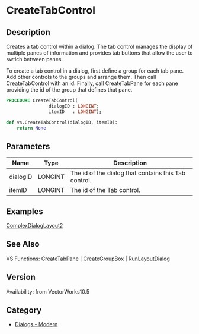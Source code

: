 # CreateTabControl

## Description
Creates a tab control within a dialog.  The tab control manages the display of multiple panes of information and provides tab buttons that allow the user to swtich between panes. 

To create a tab control in a dialog, first define a group for each tab pane.  Add other controls to the groups and arrange them.  Then call CreateTabControl with an id.  Finally, call CreateTabPane for each pane providing the id of the group that defines that pane.

```pascal
PROCEDURE CreateTabControl(
				dialogID : LONGINT;
				itemID   : LONGINT);
```

```python
def vs.CreateTabControl(dialogID, itemID):
    return None
```

## Parameters
|Name|Type|Description|
|---|---|---|
|dialogID|LONGINT|The id of the dialog that contains this Tab control.|
|itemID|LONGINT|The id of the Tab control.|

## Examples
[ComplexDialogLayout2](examples/ComplexDialogLayout2.md)

## See Also
VS Functions:
[CreateTabPane](CreateTabPane.md) 
| [CreateGroupBox](CreateGroupBox.md) 
| [RunLayoutDialog](RunLayoutDialog.md)

## Version
Availability: from VectorWorks10.5

## Category
* [Dialogs - Modern](../Categories/Dialogs%20-%20Modern.md)
